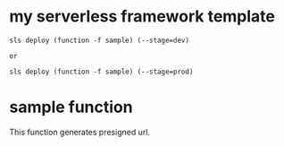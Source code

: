 # my serverless framework template

```
sls deploy (function -f sample) (--stage=dev)

or

sls deploy (function -f sample) (--stage=prod)
```

# sample function

This function generates presigned url.
